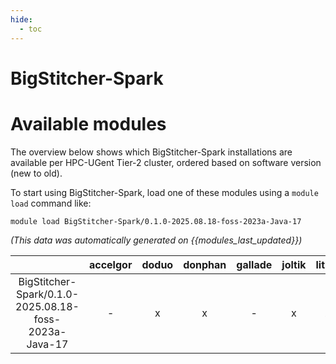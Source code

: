 ```yaml
---
hide:
  - toc
---
```


BigStitcher-Spark
=================

# Available modules


The overview below shows which BigStitcher-Spark installations are available per HPC-UGent Tier-2 cluster, ordered based on software version (new to old).

To start using BigStitcher-Spark, load one of these modules using a `module load` command like:

```shell
module load BigStitcher-Spark/0.1.0-2025.08.18-foss-2023a-Java-17
```

*(This data was automatically generated on {{modules_last_updated}})*

| |accelgor|doduo|donphan|gallade|joltik|litleo|shinx|
| :---: | :---: | :---: | :---: | :---: | :---: | :---: | :---: |
|BigStitcher-Spark/0.1.0-2025.08.18-foss-2023a-Java-17|-|x|x|-|x|x|x|
